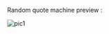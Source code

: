 Random quote machine preview :

![pic1](https://user-images.githubusercontent.com/44919941/229618341-f18b3047-ca99-4e75-9eb1-b233f055dd58.png)

